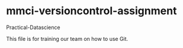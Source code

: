 # mmci-versioncontrol-assignment
Practical-Datascience

This file is for training our team on how to use Git.
